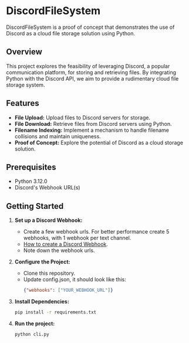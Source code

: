 # DiscordFileSystem

DiscordFileSystem is a proof of concept that demonstrates the use of Discord as a cloud file storage solution using Python.

## Overview

This project explores the feasibility of leveraging Discord, a popular communication platform, for storing and retrieving files. By integrating Python with the Discord API, we aim to provide a rudimentary cloud file storage system.

## Features

- **File Upload:** Upload files to Discord servers for storage.
- **File Download:** Retrieve files from Discord servers using Python.
- **Filename Indexing:** Implement a mechanism to handle filename collisions and maintain uniqueness.
- **Proof of Concept:** Explore the potential of Discord as a cloud storage solution.

## Prerequisites

- Python 3.12.0
- Discord's Webhook URL(s)

## Getting Started

1. **Set up a Discord Webhook:**
   - Create a few webhook urls. For better performance create 5 webhooks, with 1 webhook per text channel.
   - [How to create a Discord Webhook](https://support.discord.com/hc/en-us/articles/228383668-Intro-to-Webhooks).
   - Note down the webhook urls.

2. **Configure the Project:**
   - Clone this repository.
   - Update config.json, it should look like this:
     ```json
     {"webhooks": ["YOUR_WEBHOOK_URL"]}

3. **Install Dependencies:**
   ```bash
   pip install -r requirements.txt

4. **Run the project:**
   ```bash
   python cli.py

   
